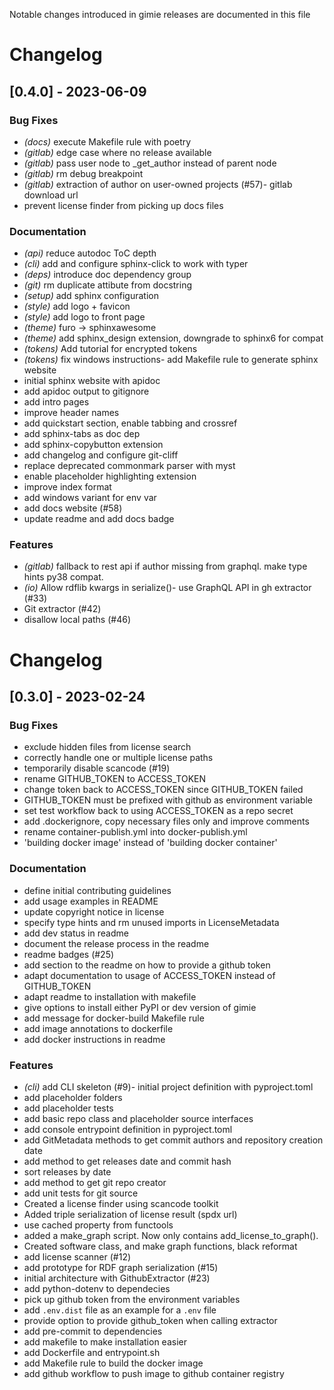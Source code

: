 Notable changes introduced in gimie releases are documented in this file

# Changelog

## [0.4.0] - 2023-06-09

### Bug Fixes

- *(docs)* execute Makefile rule with poetry
- *(gitlab)* edge case where no release available
- *(gitlab)* pass user node to _get_author instead of parent node
- *(gitlab)* rm debug breakpoint
- *(gitlab)* extraction of author on user-owned projects (#57)- gitlab download url
- prevent license finder from picking up docs files


### Documentation

- *(api)* reduce autodoc ToC depth
- *(cli)* add and configure sphinx-click to work with typer
- *(deps)* introduce doc dependency group
- *(git)* rm duplicate attibute from docstring
- *(setup)* add sphinx configuration
- *(style)* add logo + favicon
- *(style)* add logo to front page
- *(theme)* furo -> sphinxawesome
- *(theme)* add sphinx_design extension, downgrade to sphinx6 for compat
- *(tokens)* Add tutorial for encrypted tokens
- *(tokens)* fix windows instructions- add Makefile rule to generate sphinx website
- initial sphinx website with apidoc
- add apidoc output to gitignore
- add intro pages
- improve header names
- add quickstart section, enable tabbing and crossref
- add sphinx-tabs as doc dep
- add sphinx-copybutton extension
- add changelog and configure git-cliff
- replace deprecated commonmark parser with myst
- enable placeholder highlighting extension
- improve index format
- add windows variant for env var
- add docs website (#58)
- update readme and add docs badge


### Features

- *(gitlab)* fallback to rest api if author missing from graphql. make type hints py38 compat.
- *(io)* Allow rdflib kwargs in serialize()- use GraphQL API in gh extractor (#33)
- Git extractor (#42)
- disallow local paths (#46)


# Changelog

## [0.3.0] - 2023-02-24

### Bug Fixes
- exclude hidden files from license search
- correctly handle one or multiple license paths
- temporarily disable scancode (#19)
- rename GITHUB_TOKEN to ACCESS_TOKEN
- change token back to ACCESS_TOKEN since GITHUB_TOKEN failed
- GITHUB_TOKEN must be prefixed with github as environment variable
- set test workflow back to using ACCESS_TOKEN as a repo secret
- add .dockerignore, copy necessary files only and improve comments
- rename container-publish.yml into docker-publish.yml
- 'building docker image' instead of 'building docker container'


### Documentation
- define initial contributing guidelines
- add usage examples in README
- update copyright notice in license
- specify type hints and rm unused imports in LicenseMetadata
- add dev status in readme
- document the release process in the readme
- readme badges (#25)
- add section to the readme on how to provide a github token
- adapt documentation to usage of ACCESS_TOKEN instead of GITHUB_TOKEN
- adapt readme to installation with makefile
- give options to install either PyPI or dev version of gimie
- add message for docker-build Makefile rule
- add image annotations to dockerfile
- add docker instructions in readme


### Features

- *(cli)* add CLI skeleton (#9)- initial project definition with pyproject.toml
- add placeholder folders
- add placeholder tests
- add basic repo class and placeholder source interfaces
- add console entrypoint definition in pyproject.toml
- add GitMetadata methods to get commit authors and repository creation date
- add method to get releases date and commit hash
- sort releases by date
- add method to get git repo creator
- add unit tests for git source
- Created a license finder using scancode toolkit
- Added triple serialization of license result (spdx url)
- use cached property from functools
- added a make_graph script. Now only contains add_license_to_graph().
- Created software class, and make graph functions, black reformat
- add license scanner (#12)
- add prototype for RDF graph serialization (#15)
- initial architecture with GithubExtractor (#23)
- add python-dotenv to dependecies
- pick up github token from the environment variables
- add `.env.dist` file as an example for a `.env` file
- provide option to provide github_token when calling extractor
- add pre-commit to dependencies
- add makefile to make installation easier
- add Dockerfile and entrypoint.sh
- add Makefile rule to build the docker image
- add github workflow to push image to github container registry


<!--generated by git-cliff -->
